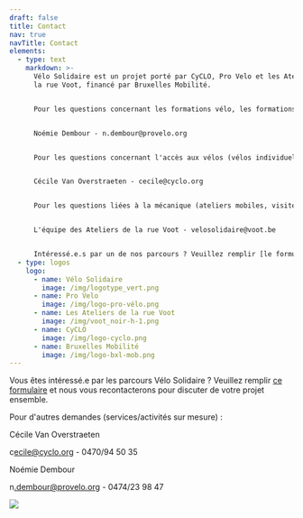 ```yaml
---
draft: false
title: Contact
nav: true
navTitle: Contact
elements:
  - type: text
    markdown: >-
      Vélo Solidaire est un projet porté par CyCLO, Pro Velo et les Ateliers de
      la rue Voot, financé par Bruxelles Mobilité.


      Pour les questions concernant les formations vélo, les formations d'encadrant.es et tous les services liés à l'organisation de sorties :


      Noémie Dembour - n.dembour@provelo.org 


      Pour les questions concernant l'accès aux vélos (vélos individuels ou flottes) :


      Cécile Van Overstraeten - cecile@cyclo.org 


      Pour les questions liées à la mécanique (ateliers mobiles, visites d'atelier...) : 


      L'équipe des Ateliers de la rue Voot - velosolidaire@voot.be 


      Intéressé.e.s par un de nos parcours ? Veuillez remplir [le formulaire de prise de contact](https://docs.google.com/forms/d/e/1FAIpQLSeeFDRdUBAyHJ_UOU4R6lsb7VYAh_v39RN3zw9hxA-YE6lblw/viewform) et nous vous recontacterons pour évaluer la faisabilité de votre projet vélo.
  - type: logos
    logo:
      - name: Vélo Solidaire
        image: /img/logotype_vert.png
      - name: Pro Velo
        image: /img/logo-pro-vélo.png
      - name: Les Ateliers de la rue Voot
        image: /img/voot_noir-h-1.png
      - name: CyCLO
        image: /img/logo-cyclo.png
      - name: Bruxelles Mobilité
        image: /img/logo-bxl-mob.png
---
```

V﻿ous êtes intéressé.e par les parcours Vélo Solidaire ? Veuillez remplir [ce formulaire](https://docs.google.com/forms/d/e/1FAIpQLSeeFDRdUBAyHJ_UOU4R6lsb7VYAh_v39RN3zw9hxA-YE6lblw/viewform) et nous vous recontacterons pour discuter de votre projet ensemble.



P﻿our d'autres demandes (services/activités sur mesure) :

C﻿écile Van Overstraeten

c﻿ecile@cyclo.org - 0470/94 50 35



N﻿oémie Dembour

n﻿.dembour@provelo.org - 0﻿474/23 98 47



![](/img/logotype_jaune-1-.png)
